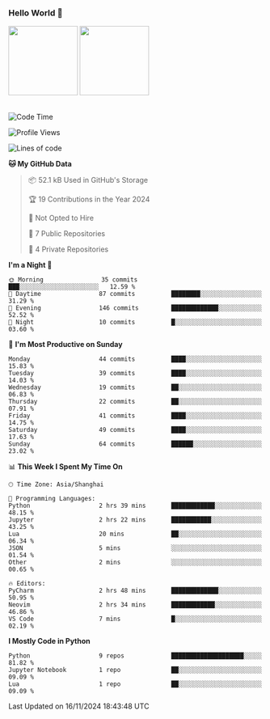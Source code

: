 ### Hello World 👋
<img align="" height="137px" src="https://github-readme-stats.vercel.app/api?username=myhMARS&hide_title=true&hide_border=true&show_icons=trueline_height=21&text_color=000&icon_color=000&bg_color=0,ea6161,ffc64d,fffc4d,52fa5a&theme=graywhite" /> </div>
<img align="" height="137px" src="https://github-readme-stats-git-masterrstaa-rickstaa.vercel.app/api/top-langs/?username=myhMARS&hide_title=true&hide_border=true&layout=compact&langs_count=6&text_color=000&icon_color=fff&bg_color=0,52fa5a,4dfcff,c64dff&theme=graywhite" /><br><br>

<!--START_SECTION:waka-->
![Code Time](http://img.shields.io/badge/Code%20Time-364%20hrs%2025%20mins-blue)

![Profile Views](http://img.shields.io/badge/Profile%20Views-0-blue)

![Lines of code](https://img.shields.io/badge/From%20Hello%20World%20I%27ve%20Written-218.5%20thousand%20lines%20of%20code-blue)

**🐱 My GitHub Data** 

> 📦 52.1 kB Used in GitHub's Storage 
 > 
> 🏆 19 Contributions in the Year 2024
 > 
> 🚫 Not Opted to Hire
 > 
> 📜 7 Public Repositories 
 > 
> 🔑 4 Private Repositories 
 > 
**I'm a Night 🦉** 

```text
🌞 Morning                35 commits          ███░░░░░░░░░░░░░░░░░░░░░░   12.59 % 
🌆 Daytime                87 commits          ████████░░░░░░░░░░░░░░░░░   31.29 % 
🌃 Evening                146 commits         █████████████░░░░░░░░░░░░   52.52 % 
🌙 Night                  10 commits          █░░░░░░░░░░░░░░░░░░░░░░░░   03.60 % 
```
📅 **I'm Most Productive on Sunday** 

```text
Monday                   44 commits          ████░░░░░░░░░░░░░░░░░░░░░   15.83 % 
Tuesday                  39 commits          ████░░░░░░░░░░░░░░░░░░░░░   14.03 % 
Wednesday                19 commits          ██░░░░░░░░░░░░░░░░░░░░░░░   06.83 % 
Thursday                 22 commits          ██░░░░░░░░░░░░░░░░░░░░░░░   07.91 % 
Friday                   41 commits          ████░░░░░░░░░░░░░░░░░░░░░   14.75 % 
Saturday                 49 commits          ████░░░░░░░░░░░░░░░░░░░░░   17.63 % 
Sunday                   64 commits          ██████░░░░░░░░░░░░░░░░░░░   23.02 % 
```


📊 **This Week I Spent My Time On** 

```text
🕑︎ Time Zone: Asia/Shanghai

💬 Programming Languages: 
Python                   2 hrs 39 mins       ████████████░░░░░░░░░░░░░   48.15 % 
Jupyter                  2 hrs 22 mins       ███████████░░░░░░░░░░░░░░   43.25 % 
Lua                      20 mins             ██░░░░░░░░░░░░░░░░░░░░░░░   06.34 % 
JSON                     5 mins              ░░░░░░░░░░░░░░░░░░░░░░░░░   01.54 % 
Other                    2 mins              ░░░░░░░░░░░░░░░░░░░░░░░░░   00.65 % 

🔥 Editors: 
PyCharm                  2 hrs 48 mins       █████████████░░░░░░░░░░░░   50.95 % 
Neovim                   2 hrs 34 mins       ████████████░░░░░░░░░░░░░   46.86 % 
VS Code                  7 mins              █░░░░░░░░░░░░░░░░░░░░░░░░   02.19 % 
```

**I Mostly Code in Python** 

```text
Python                   9 repos             ████████████████████░░░░░   81.82 % 
Jupyter Notebook         1 repo              ██░░░░░░░░░░░░░░░░░░░░░░░   09.09 % 
Lua                      1 repo              ██░░░░░░░░░░░░░░░░░░░░░░░   09.09 % 
```




 Last Updated on 16/11/2024 18:43:48 UTC
<!--END_SECTION:waka-->

<!--
**myhMARS/myhMARS** is a ✨ _special_ ✨ repository because its `README.md` (this file) appears on your GitHub profile.

Here are some ideas to get you started:

- 🔭 I’m currently working on ...
- 🌱 I’m currently learning ...
- 👯 I’m looking to collaborate on ...
- 🤔 I’m looking for help with ...
- 💬 Ask me about ...
- 📫 How to reach me: ...
- 😄 Pronouns: ...
- ⚡ Fun fact: ...
-->
